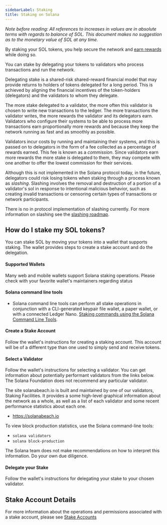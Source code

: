 ```yaml
---
sidebarLabel: Staking
title: Staking on Solana
---
```


_Note before reading: All references to increases in values are in absolute
terms with regards to balance of SOL. This document makes no suggestion as to
the monetary value of SOL at any time._

By staking your SOL tokens, you help secure the network and
[earn rewards](https://docs.solanalabs.com/implemented-proposals/staking-rewards)
while doing so.

You can stake by delegating your tokens to validators who process transactions
and run the network.

Delegating stake is a shared-risk shared-reward financial model that may provide
returns to holders of tokens delegated for a long period. This is achieved by
aligning the financial incentives of the token-holders (delegators) and the
validators to whom they delegate.

The more stake delegated to a validator, the more often this validator is chosen
to write new transactions to the ledger. The more transactions the validator
writes, the more rewards the validator and its delegators earn. Validators who
configure their systems to be able to process more transactions earn
proportionally more rewards and because they keep the network running as fast
and as smoothly as possible.

Validators incur costs by running and maintaining their systems, and this is
passed on to delegators in the form of a fee collected as a percentage of
rewards earned. This fee is known as a _commission_. Since validators earn more
rewards the more stake is delegated to them, they may compete with one another
to offer the lowest commission for their services.

Although this is not implemented in the Solana protocol today, in the future,
delegators could risk losing tokens when staking through a process known as
_slashing_. Slashing involves the removal and destruction of a portion of a
validator's sol in response to intentional malicious behavior, such as creating
invalid transactions or censoring certain types of transactions or network
participants.

There is no in protocol implementation of slashing currently. For more
information on slashing see the
[slashing roadmap](https://docs.solanalabs.com/proposals/optimistic-confirmation-and-slashing#slashing-roadmap).

## How do I stake my SOL tokens?

You can stake SOL by moving your tokens into a wallet that supports staking. The
wallet provides steps to create a stake account and do the delegation.

#### Supported Wallets

Many web and mobile wallets support Solana staking operations. Please check with
your favorite wallet's maintainers regarding status

#### Solana command line tools

- Solana command line tools can perform all stake operations in conjunction with
  a CLI-generated keypair file wallet, a paper wallet, or with a connected
  Ledger Nano.
  [Staking commands using the Solana Command Line Tools](https://docs.solanalabs.com/cli/examples/delegate-stake).

#### Create a Stake Account

Follow the wallet's instructions for creating a staking account. This account
will be of a different type than one used to simply send and receive tokens.

#### Select a Validator

Follow the wallet's instructions for selecting a validator. You can get
information about potentially performant validators from the links below. The
Solana Foundation does not recommend any particular validator.

The site solanabeach.io is built and maintained by one of our validators,
Staking Facilities. It provides a some high-level graphical information about
the network as a whole, as well as a list of each validator and some recent
performance statistics about each one.

- https://solanabeach.io

To view block production statistics, use the Solana command-line tools:

- `solana validators`
- `solana block-production`

The Solana team does not make recommendations on how to interpret this
information. Do your own due diligence.

#### Delegate your Stake

Follow the wallet's instructions for delegating your stake to your chosen
validator.

## Stake Account Details

For more information about the operations and permissions associated with a
stake account, please see
[Stake Accounts](/docs/economics/staking/stake-accounts.md)
